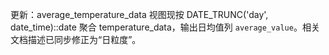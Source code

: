 更新：average_temperature_data 视图现按 DATE_TRUNC('day', date_time)::date 聚合 temperature_data，输出日均值列 `average_value`。相关文档描述已同步修正为“日粒度”。